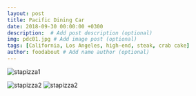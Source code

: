 ```yaml
---
layout: post
title: Pacific Dining Car
date: 2018-09-30 00:00:00 +0300
description:  # Add post description (optional)
img: pdc01.jpg # Add image post (optional)
tags: [California, Los Angeles, high-end, steak, crab cake]
author: foodabout # Add name author (optional)
---
```


![stapizza1]({{site.baseurl}}/assets/img/pdc02.jpg) 

![stapizza2]({{site.baseurl}}/assets/img/pdc03.jpg) ![stapizza2]({{site.baseurl}}/assets/img/famoso04.jpg)

